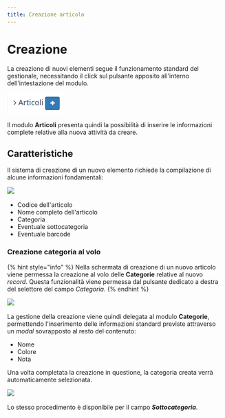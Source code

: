 ```yaml
---
title: Creazione articolo
---
```


# Creazione

La creazione di nuovi elementi segue il funzionamento standard del gestionale, necessitando il click sul pulsante apposito all'interno dell'intestazione del modulo.

![Screenshot creazione articoli](../../../.gitbook/assets/add-articoli.PNG)

Il modulo **Articoli** presenta quindi la possibilità di inserire le informazioni complete relative alla nuova attività da creare.

## Caratteristiche

Il sistema di creazione di un nuovo elemento richiede la compilazione di alcune informazioni fondamentali:

![](https://firebasestorage.googleapis.com/v0/b/gitbook-x-prod.appspot.com/o/spaces%2F-LZJeLg23eVDvrCv74U7-887967055%2Fuploads%2FagGCLewglunNmNsmgfXx%2Ffile.png?alt=media)

* Codice dell'articolo
* Nome completo dell'articolo
* Categoria
* Eventuale sottocategoria
* Eventuale barcode

### Creazione categoria al volo

{% hint style="info" %}
Nella schermata di creazione di un nuovo articolo viene permessa la creazione al volo delle **Categorie** relative al nuovo _record_. Questa funzionalità viene permessa dal pulsante dedicato a destra del selettore del campo _Categoria_.
{% endhint %}

![](https://firebasestorage.googleapis.com/v0/b/gitbook-x-prod.appspot.com/o/spaces%2F-LZJeLg23eVDvrCv74U7-887967055%2Fuploads%2FPkwtO7Q6jbRlbMZ2xfu3%2Ffile.png?alt=media)

La gestione della creazione viene quindi delegata al modulo **Categorie**, permettendo l'inserimento delle informazioni standard previste attraverso un _modal_ sovrapposto al resto del contenuto:

* Nome
* Colore
* Nota

Una volta completata la creazione in questione, la categoria creata verrà automaticamente selezionata.

![](https://firebasestorage.googleapis.com/v0/b/gitbook-x-prod.appspot.com/o/spaces%2F-LZJeLg23eVDvrCv74U7-887967055%2Fuploads%2Fazx0RGlZHpzsRSjsokTH%2Ffile.png?alt=media)

Lo stesso procedimento è disponibile per il campo _**Sottocategoria**_.
